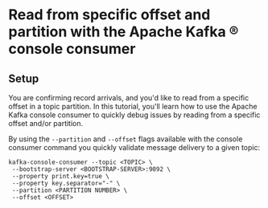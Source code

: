 # Read from specific offset and partition with the Apache Kafka &reg; console consumer



## Setup

You are confirming record arrivals, and you'd like to read from a specific offset in a topic partition. In this tutorial, you'll learn how to use the Apache Kafka console consumer to quickly debug issues by reading from a specific offset and/or partition.

By using the `--partition` and `--offset` flags available with the console consumer command you quickly validate message delivery to a given topic:

```commandline
kafka-console-consumer --topic <TOPIC> \
 --bootstrap-server <BOOTSTRAP-SERVER>:9092 \
 --property print.key=true \
 --property key.separator="-" \
 --partition <PARTITION NUMBER> \
 --offset <OFFSET>
```